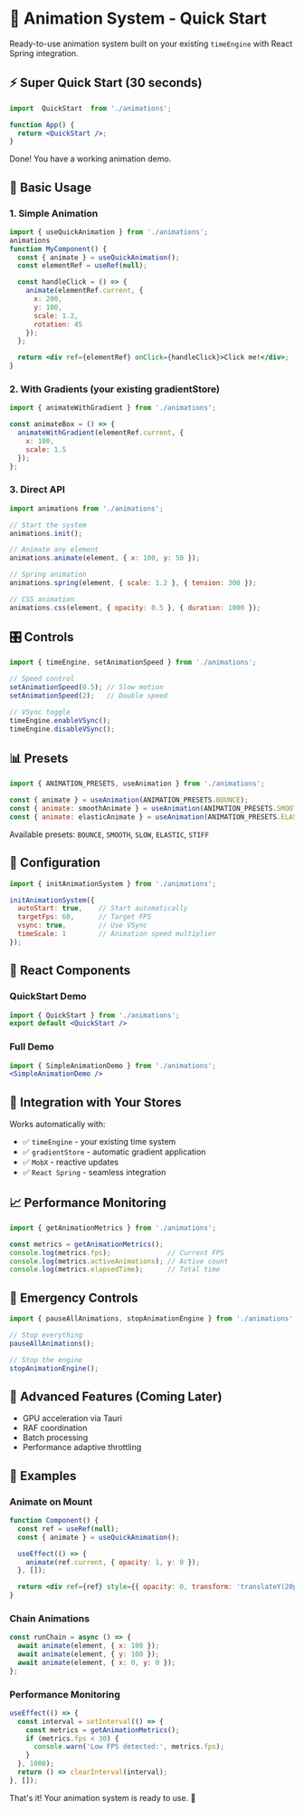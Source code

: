 # 🚀 Animation System - Quick Start

Ready-to-use animation system built on your existing `timeEngine` with React Spring integration.

## ⚡ Super Quick Start (30 seconds)

```jsx
import  QuickStart  from './animations';

function App() {
  return <QuickStart />;
}
```

Done! You have a working animation demo.

## 🎯 Basic Usage

### 1. Simple Animation

```jsx
import { useQuickAnimation } from './animations';
animations
function MyComponent() {
  const { animate } = useQuickAnimation();
  const elementRef = useRef(null);

  const handleClick = () => {
    animate(elementRef.current, {
      x: 200,
      y: 100,
      scale: 1.2,
      rotation: 45
    });
  };

  return <div ref={elementRef} onClick={handleClick}>Click me!</div>;
}
```

### 2. With Gradients (your existing gradientStore)

```jsx
import { animateWithGradient } from './animations';

const animateBox = () => {
  animateWithGradient(elementRef.current, {
    x: 100,
    scale: 1.5
  });
};
```

### 3. Direct API

```jsx
import animations from './animations';

// Start the system
animations.init();

// Animate any element
animations.animate(element, { x: 100, y: 50 });

// Spring animation
animations.spring(element, { scale: 1.2 }, { tension: 300 });

// CSS animation
animations.css(element, { opacity: 0.5 }, { duration: 1000 });
```

## 🎛️ Controls

```jsx
import { timeEngine, setAnimationSpeed } from './animations';

// Speed control
setAnimationSpeed(0.5); // Slow motion
setAnimationSpeed(2);   // Double speed

// VSync toggle
timeEngine.enableVSync();
timeEngine.disableVSync();
```

## 📊 Presets

```jsx
import { ANIMATION_PRESETS, useAnimation } from './animations';

const { animate } = useAnimation(ANIMATION_PRESETS.BOUNCE);
const { animate: smoothAnimate } = useAnimation(ANIMATION_PRESETS.SMOOTH);
const { animate: elasticAnimate } = useAnimation(ANIMATION_PRESETS.ELASTIC);
```

Available presets: `BOUNCE`, `SMOOTH`, `SLOW`, `ELASTIC`, `STIFF`

## 🔧 Configuration

```jsx
import { initAnimationSystem } from './animations';

initAnimationSystem({
  autoStart: true,    // Start automatically
  targetFps: 60,      // Target FPS
  vsync: true,        // Use VSync
  timeScale: 1        // Animation speed multiplier
});
```

## 📱 React Components

### QuickStart Demo
```jsx
import { QuickStart } from './animations';
export default <QuickStart />
```

### Full Demo
```jsx
import { SimpleAnimationDemo } from './animations';
<SimpleAnimationDemo />
```

## 🎨 Integration with Your Stores

Works automatically with:
- ✅ `timeEngine` - your existing time system
- ✅ `gradientStore` - automatic gradient application
- ✅ `MobX` - reactive updates
- ✅ `React Spring` - seamless integration

## 📈 Performance Monitoring

```jsx
import { getAnimationMetrics } from './animations';

const metrics = getAnimationMetrics();
console.log(metrics.fps);              // Current FPS
console.log(metrics.activeAnimations); // Active count
console.log(metrics.elapsedTime);      // Total time
```

## 🚨 Emergency Controls

```jsx
import { pauseAllAnimations, stopAnimationEngine } from './animations';

// Stop everything
pauseAllAnimations();

// Stop the engine
stopAnimationEngine();
```

## 🔮 Advanced Features (Coming Later)

- GPU acceleration via Tauri
- RAF coordination
- Batch processing
- Performance adaptive throttling

## 📝 Examples

### Animate on Mount
```jsx
function Component() {
  const ref = useRef(null);
  const { animate } = useQuickAnimation();

  useEffect(() => {
    animate(ref.current, { opacity: 1, y: 0 });
  }, []);

  return <div ref={ref} style={{ opacity: 0, transform: 'translateY(20px)' }} />;
}
```

### Chain Animations
```jsx
const runChain = async () => {
  await animate(element, { x: 100 });
  await animate(element, { y: 100 });
  await animate(element, { x: 0, y: 0 });
};
```

### Performance Monitoring
```jsx
useEffect(() => {
  const interval = setInterval(() => {
    const metrics = getAnimationMetrics();
    if (metrics.fps < 30) {
      console.warn('Low FPS detected:', metrics.fps);
    }
  }, 1000);
  return () => clearInterval(interval);
}, []);
```

That's it! Your animation system is ready to use. 🎉